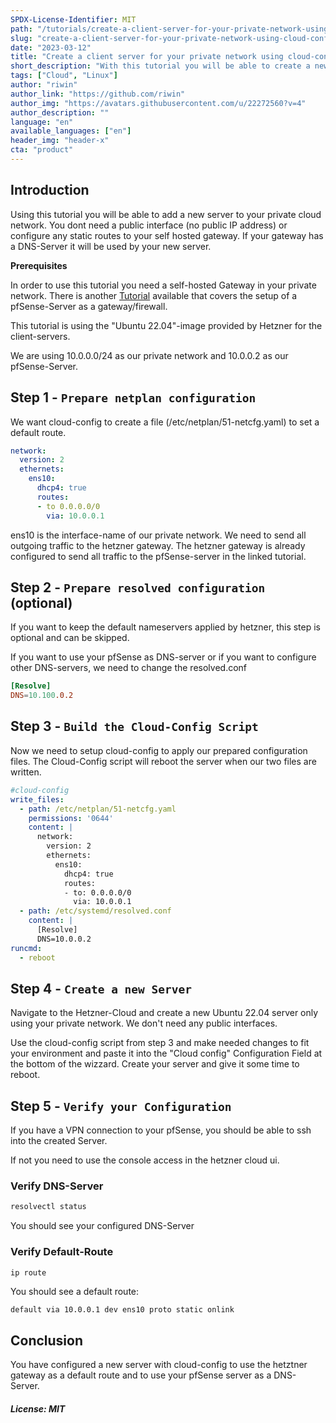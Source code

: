 ```yaml
---
SPDX-License-Identifier: MIT
path: "/tutorials/create-a-client-server-for-your-private-network-using-cloud-config"
slug: "create-a-client-server-for-your-private-network-using-cloud-config"
date: "2023-03-12"
title: "Create a client server for your private network using cloud-config! :+1:"
short_description: "With this tutorial you will be able to create a new client-server for your private network without configuration or a public interface."
tags: ["Cloud", "Linux"]
author: "riwin"
author_link: "https://github.com/riwin"
author_img: "https://avatars.githubusercontent.com/u/22272560?v=4"
author_description: ""
language: "en"
available_languages: ["en"]
header_img: "header-x"
cta: "product"
---
```


## Introduction

Using this tutorial you will be able to add a new server to your private cloud network. You dont need a public interface (no public IP address) or configure any static routes to your self hosted gateway. If your gateway has a DNS-Server it will be used by your new server.

**Prerequisites**

In order to use this tutorial you need a self-hosted Gateway in your private network. There is another [Tutorial](https://community.hetzner.com/tutorials/how-to-route-cloudserver-over-private-network-using-pfsense-and-hcnetworks) available that covers the setup of a pfSense-Server as a gateway/firewall.

This tutorial is using the "Ubuntu 22.04"-image provided by Hetzner for the client-servers.


We are using 10.0.0.0/24 as our private network and 10.0.0.2 as our pfSense-Server.

## Step 1 - `Prepare netplan configuration`
We want cloud-config to create a file (/etc/netplan/51-netcfg.yaml) to set a default route.

```yaml
network:
  version: 2
  ethernets:
    ens10:
      dhcp4: true
      routes:
      - to 0.0.0.0/0
        via: 10.0.0.1
```
ens10 is the interface-name of our private network.
We need to send all outgoing traffic to the hetzner gateway.
The hetzner gateway is already configured to send all traffic to the pfSense-server in the linked tutorial.


## Step 2 - `Prepare resolved configuration` (optional)

If you want to keep the default nameservers applied by hetzner, this step is optional and can be skipped.

If you want to use your pfSense as DNS-server or if you want to configure other DNS-servers, we need to change the resolved.conf

```conf
[Resolve]
DNS=10.100.0.2
```

## Step 3 - `Build the Cloud-Config Script`

Now we need to setup cloud-config to apply our prepared configuration files. The Cloud-Config script will reboot the server when our two files are written.

```yaml
#cloud-config
write_files:
  - path: /etc/netplan/51-netcfg.yaml
    permissions: '0644'
    content: |
      network:
        version: 2
        ethernets:
          ens10:
            dhcp4: true
            routes:
            - to: 0.0.0.0/0
              via: 10.0.0.1
  - path: /etc/systemd/resolved.conf
    content: |
      [Resolve]
      DNS=10.0.0.2
runcmd:
  - reboot
```

## Step 4 - `Create a new Server`

Navigate to the Hetzner-Cloud and create a new Ubuntu 22.04 server only using your private network. We don't need any public interfaces. 

Use the cloud-config script from step 3 and make needed changes to fit your environment and paste it into the "Cloud config" Configuration Field at the bottom of the wizzard. Create your server and give it some time to reboot.

## Step 5 - `Verify your Configuration`

If you have a VPN connection to your pfSense, you should be able to ssh into the created Server.

If not you need to use the console access in the hetzner cloud ui.

### Verify DNS-Server

```bash
resolvectl status
```

You should see your configured DNS-Server

### Verify Default-Route

```bash
ip route
```
You should see a default route:

```
default via 10.0.0.1 dev ens10 proto static onlink
```

## Conclusion

You have configured a new server with cloud-config to use the hetztner gateway as a default route and to use your pfSense server as a DNS-Server.

##### License: MIT

<!--

Contributor's Certificate of Origin

By making a contribution to this project, I certify that:

(a) The contribution was created in whole or in part by me and I have
    the right to submit it under the license indicated in the file; or

(b) The contribution is based upon previous work that, to the best of my
    knowledge, is covered under an appropriate license and I have the
    right under that license to submit that work with modifications,
    whether created in whole or in part by me, under the same license
    (unless I am permitted to submit under a different license), as
    indicated in the file; or

(c) The contribution was provided directly to me by some other person
    who certified (a), (b) or (c) and I have not modified it.

(d) I understand and agree that this project and the contribution are
    public and that a record of the contribution (including all personal
    information I submit with it, including my sign-off) is maintained
    indefinitely and may be redistributed consistent with this project
    or the license(s) involved.

Signed-off-by: [submitter's name and email address here]

-->
